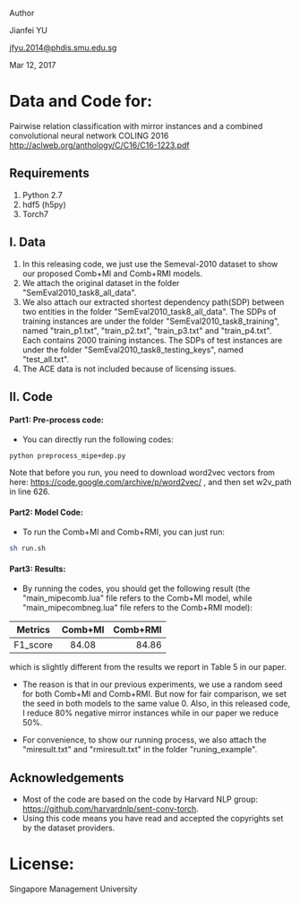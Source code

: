 Author

Jianfei YU

jfyu.2014@phdis.smu.edu.sg

Mar 12, 2017

# Data and Code for:

Pairwise relation classification with mirror instances and a combined convolutional neural network
COLING 2016
http://aclweb.org/anthology/C/C16/C16-1223.pdf

## Requirements

1. Python 2.7
2. hdf5 (h5py)
3. Torch7

## I. Data

1. In this releasing code, we just use the Semeval-2010 dataset to show our proposed Comb+MI and Comb+RMI models.
2. We attach the original dataset in the folder "SemEval2010_task8_all_data".
3. We also attach our extracted shortest dependency path(SDP) between two entities in the folder "SemEval2010_task8_all_data".
   The SDPs of training instances are under the folder "SemEval2010_task8_training", named "train_p1.txt", "train_p2.txt", "train_p3.txt" and "train_p4.txt". Each contains 2000 training instances.
   The SDPs of test instances are under the folder "SemEval2010_task8_testing_keys", named "test_all.txt".
4. The ACE data is not included because of licensing issues.

## II. Code

#### Part1: Pre-process code: 

- You can directly run the following codes:

```
python preprocess_mipe+dep.py
```

Note that before you run, you need to download word2vec vectors from here: https://code.google.com/archive/p/word2vec/  , and then set w2v_path in line 626.


#### Part2: Model Code:

- To run the Comb+MI and Comb+RMI, you can just run:
```bash
sh run.sh
```

#### Part3: Results:

- By running the codes, you should get the following result (the "main_mipecomb.lua" file refers to the Comb+MI model, while "main_mipecombneg.lua" file refers to the Comb+RMI model):

| Metrics       | Comb+MI	    |Comb+RMI|
| ------------- |:------------:| -----: |
| F1_score      | 84.08        | 84.86  |

which is slightly different from the results we report in Table 5 in our paper. 
- The reason is that in our previous experiments, we use a random seed for both Comb+MI and Comb+RMI. 
But now for fair comparison, we set the seed in both models to the same value 0.
Also, in this released code, I reduce 80% negative mirror instances while in our paper we reduce 50%. 


- For convenience, to show our running process, we also attach the "miresult.txt" and "rmiresult.txt" in the folder "runing_example".


## Acknowledgements

- Most of the code are based on the code by Harvard NLP group: https://github.com/harvardnlp/sent-conv-torch.
- Using this code means you have read and accepted the copyrights set by the dataset providers.

# License:

Singapore Management University
